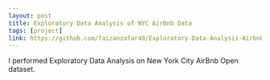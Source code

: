 ```yaml
---
layout: post
title: Exploratory Data Analysis of NYC AirBnb Data
tags: [project]
link: https://github.com/faizanzafar40/Exploratory-Data-Analysis-Airbnb
---
```


I performed Exploratory Data Analysis on New York City AirBnb Open dataset.